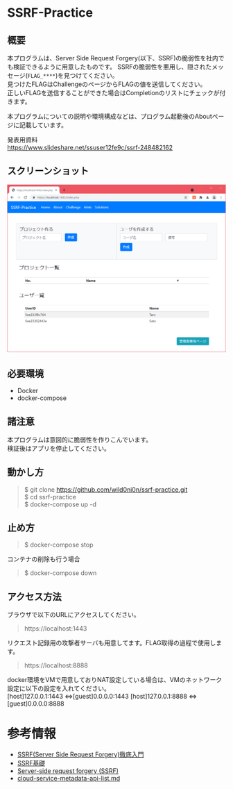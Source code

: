 # SSRF-Practice
## 概要
本プログラムは、Server Side Request Forgery(以下、SSRF)の脆弱性を社内でも検証できるように用意したものです。
SSRFの脆弱性を悪用し、隠されたメッセージ(`FLAG_****`)を見つけてください。  
見つけたFLAGはChallengeのページからFLAGの値を送信してください。  
正しいFLAGを送信することができた場合はCompletionのリストにチェックが付きます。  

本プログラムについての説明や環境構成などは、プログラム起動後のAboutページに記載しています。  

発表用資料  
https://www.slideshare.net/ssuser12fe9c/ssrf-248482162

## スクリーンショット
<img src="./screenshot.png" width='600' alt="screenshot" />

## 必要環境
* Docker
* docker-compose

## 諸注意
本プログラムは意図的に脆弱性を作りこんでいます。  
検証後はアプリを停止してください。  

## 動かし方
> $ git clone https://github.com/wild0ni0n/ssrf-practice.git  
> $ cd ssrf-practice  
> $ docker-compose up -d  

## 止め方
> $ docker-compose stop

コンテナの削除も行う場合
> $ docker-compose down

## アクセス方法
ブラウザで以下のURLにアクセスしてください。  
> https://localhost:1443 

リクエスト記録用の攻撃者サーバも用意してます。FLAG取得の過程で使用します。  
> https://localhost:8888 


docker環境をVMで用意しておりNAT設定している場合は、VMのネットワーク設定に以下の設定を入れてください。  
[host]127.0.0.1:1443 <=>[guest]0.0.0.0:1443
[host]127.0.0.1:8888 <=>[guest]0.0.0.0:8888


# 参考情報
* [SSRF(Server Side Request Forgery)徹底入門](https://blog.tokumaru.org/2018/12/introduction-to-ssrf-server-side-request-forgery.html)
* [SSRF基礎](https://speakerdeck.com/hasegawayosuke/ssrfji-chu)
* [Server-side request forgery (SSRF)](https://portswigger.net/web-security/ssrf)
* [cloud-service-metadata-api-list.md](https://gist.github.com/mrtc0/60ca6ba0fdfb4be0ba499c65932ab42e)